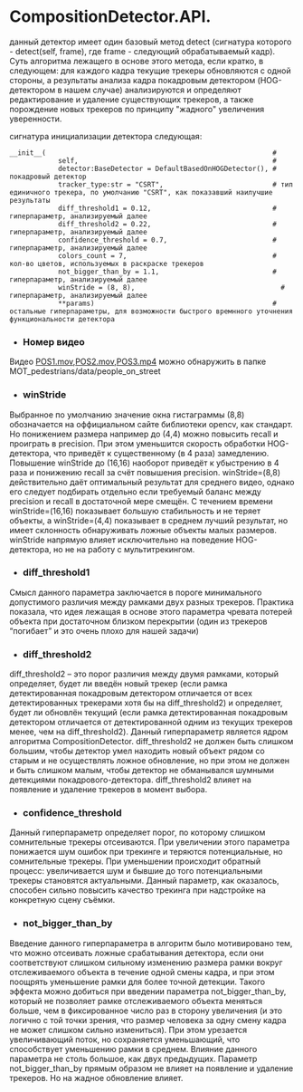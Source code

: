# CompositionDetector.API.
данный детектор имеет один базовый метод detect (сигнатура которого - detect(self, frame), где frame - следующий обрабатываемый кадр). Суть алгоритма лежащего в основе этого метода, если кратко, в следующем: для каждого кадра текущие трекеры обновляются с одной стороны, а результаты анализа кадра покадровым детектором (HOG-детектором в нашем случае) анализируются и определяют редактирование и удаление существующих трекеров, а также порождение новых трекеров по принципу "жадного" увеличения уверенности.

сигнатура инициализации детектора следующая:
```
__init__(                                                        #
            self,                                                #
            detector:BaseDetector = DefaultBasedOnHOGDetector(), # покадровый детектор
            tracker_type:str = "CSRT",                           # тип единичного трекера, по умолчанию "CSRT", как показавший наилучшие результаты
            diff_threshold1 = 0.12,                              # гиперпараметр, анализируемый далее
            diff_threshold2 = 0.22,                              # гиперпараметр, анализируемый далее  
            confidence_threshold = 0.7,                          # гиперпараметр, анализируемый далее 
            colors_count = 7,                                    # кол-во цветов, используемых в раскраске трекеров          
            not_bigger_than_by = 1.1,                            # гиперпараметр, анализируемый далее            
            winStride = (8, 8),                                    # гиперпараметр, анализируемый далее
            **params)                                            # остальные гиперпараметры, для возможности быстрого времнного уточнения функциональности детектора
```
* ### Номер видео
Видео [POS1.mov](/MOT_pedestrians/data/people_on_street/POS1.mov),[POS2.mov](/MOT_pedestrians/data/people_on_street/POS2.mov),[POS3.mp4](/MOT_pedestrians/data/people_on_street/POS3.mp4) можно обнаружить в папке MOT_pedestrians/data/people_on_street 
* ### winStride
Выбранное по умолчанию значение окна гистаграммы (8,8) обозначается на оффициальном сайте библиотеки opencv, как стандарт. Но понижением размера например до (4,4) можно повысить recall и проиграть в precision. При этом уменьшится скорость обработки HOG-детектора, что приведёт к существенному (в 4 раза) замедлению. Повышение winStride до (16,16) наоборот приведёт к убыстрению в 4 раза и понижению recall за счёт повышения precision. winStride=(8,8) действительно даёт оптимальный результат для среднего видео, однако его следует подбирать отдельно если требуемый баланс между precision и recall в достаточной мере смещён. С течением времени winStride=(16,16) показывает большую стабильность и не теряет объекты, а winStride=(4,4) показывает в среднем лучший результат, но имеет склонность обнаруживать ложные объекты малых размеров. winStride напрямую влияет исключительно на поведение HOG-детектора, но не на работу с мультитрекингом.
* ### diff_threshold1
Смысл данного параметра заключается в пороге минимального допустимого различия между рамками двух разных трекеров. Практика показала, что идея лежащая в основе этого параметра чревата потерей объекта при достаточном близком перекрытии (один из трекеров “погибает” и это очень плохо для нашей задачи)
* ### diff_threshold2
diff_threshold2 – это порог различия между двумя рамками, который определяет, будет ли введён новый трекер (если рамка детектированная покадровым детектором отличается от всех детектированных трекерами хотя бы на diff_threshold2) и определяет, будет ли обновлён текущий (если рамка детектированная покадровым детектором отличается от детектированной одним из текущих трекеров менее, чем на diff_threshold2). Данный гиперпараметр является ядром алгоритма CompositionDetector. diff_threshold2 не должен быть слишком большим, чтобы детектор умел находить новый объект рядом со старым и не осуществлять ложное обновление, но при этом не должен и быть слишком малым, чтобы детектор не обманывался шумными детекциями покадрового-детектора. diff_threshold2 влияет на появление и удаление трекеров в момент выбора.
* ### confidence_threshold
Данный гиперпараметр определяет порог, по которому слишком сомнительные трекеры отсеиваются. При увеличении этого параметра понижается шум ошибок при трекинге и теряются потенциальные, но сомнительные трекеры. При уменьшении происходит обратный процесс: увеличивается шум и бывшие до того потенциальными трекеры становятся актуальными. Данный параметр, как оказалось, способен сильно повысить качество трекинга при надстройке на конкретную сцену съёмки.
* ### not_bigger_than_by
Введение данного гиперпараметра в алгоритм было мотивировано тем, что можно отсеивать ложные срабатывания детектора, если они соответствуют слишком сильному изменению размера рамки вокруг отслеживаемого объекта в течение одной смены кадра, и при этом поощрять уменьшение рамки для более точной детекции. Такого эффекта можно добиться при введении параметра not_bigger_than_by, который не позволяет рамке отслеживаемого объекта меняться больше, чем в фиксированное число раз в сторону увеличения (и это логично с той точки зрения, что размер человека за одну смену кадра не может слишком сильно измениться). При этом урезается увеличивающий поток, но сохраняется уменьшающий, что способствует уменьшению рамки в среднем. Влияние данного параметра не столь большое, как двух предыдущих. Параметр not_bigger_than_by прямым образом не влияет на появление и удаление трекеров. Но на жадное обновление влияет. 